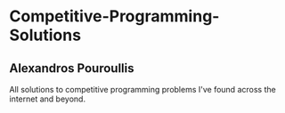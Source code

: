 # Competitive-Programming-Solutions
## Alexandros Pouroullis
All solutions to competitive programming problems I've found across the internet and beyond.

